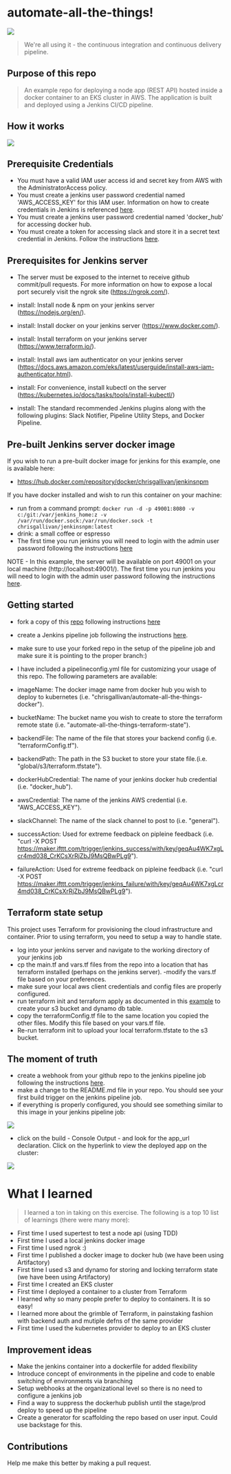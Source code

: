 
# automate-all-the-things!
![](/images/yoda.jfif)

> We're all using it - the continuous integration and continuous delivery pipeline. 

## Purpose of this repo

> An example repo for deploying a node app (REST API) hosted inside a docker container to an EKS cluster in AWS. The application is built and deployed using a Jenkins CI/CD pipeline.

## How it works

![](/images/Automate-all-the-things.png)

## Prerequisite Credentials

- You must have a valid IAM user access id and secret key from AWS with the AdministratorAccess policy.
- You must create a jenkins user password credential named 'AWS_ACCESS_KEY' for this IAM user. Information on how to create credentials in Jenkins is referenced [here](https://www.jenkins.io/doc/book/using/using-credentials/).
- You must create a jenkins user password credential named 'docker_hub' for accessing docker hub.
- You must create a token for accessing slack and store it in a secret text credential in Jenkins. Follow the instructions [here](https://plugins.jenkins.io/slack/).

## Prerequisites for Jenkins server

- The server must be exposed to the internet to receive github commit/pull requests. For more information on how to expose a local port securely visit the ngrok site (https://ngrok.com/).

- install: Install node & npm on your jenkins server (https://nodejs.org/en/).
- install: Install docker on your jenkins server (https://www.docker.com/).
- install: Install terraform  on your jenkins server (https://www.terraform.io/).
- install: Install aws iam authenticator on your jenkins server (https://docs.aws.amazon.com/eks/latest/userguide/install-aws-iam-authenticator.html).
- install: For convenience, install kubectl on the server (https://kubernetes.io/docs/tasks/tools/install-kubectl/)
- install: The standard recommended Jenkins plugins along with the following plugins: Slack Notifier, Pipeline Utility Steps, and Docker Pipeline.

## Pre-built Jenkins server docker image

If you wish to run a pre-built docker image for jenkins for this example, one is available here:

- https://hub.docker.com/repository/docker/chrisgallivan/jenkinsnpm

If you have docker installed and wish to run this container on your machine:

- run from a command prompt: `docker run -d -p 49001:8080 -v c:/git:/var/jenkins_home:z -v /var/run/docker.sock:/var/run/docker.sock -t chrisgallivan/jenkinsnpm:latest`
- drink: a small coffee or espresso
- The first time you run jenkins you will need to login with the admin user password following the instructions [here](https://www.jenkins.io/doc/book/installing/linux/#setup)

NOTE - In this example, the server will be available on port 49001 on your local machine (http://localhost:49001/).
The first time you run jenkins you will need to login with the admin user password following the instructions [here](https://www.jenkins.io/doc/book/installing/linux/#setup-wizard).

## Getting started

- fork a copy of this [repo](https://github.com/chrisgallivan/automate-all-the-things) following instructions [here](https://docs.github.com/en/free-pro-team@latest/github/getting-started-with-github/fork-a-repo)
- create a Jenkins pipeline job following the instructions [here](https://www.jenkins.io/doc/book/pipeline/getting-started/#defining-a-pipeline-in-scm).
- make sure to use your forked repo in the setup of the pipeline job and make sure it is pointing to the proper branch:)
- I have included a pipelineconfig.yml file for customizing your usage of this repo. The following parameters are available: 

- imageName: The docker image name from docker hub you wish to deploy to kubernetes (i.e. "chrisgallivan/automate-all-the-things-docker").
- bucketName: The bucket name you wish to create to store the terraform remote state (i.e. "automate-all-the-things-terraform-state").
- backendFile: The name of the file that stores your backend config (i.e. "terraformConfig.tf").
- backendPath:  The path in the S3 bucket to store your state file.(i.e. "global/s3/terraform.tfstate").
- dockerHubCredential: The name of your jenkins docker hub credential (i.e. "docker_hub").
- awsCredential: The name of the jenkins AWS credential (i.e. "AWS_ACCESS_KEY").
- slackChannel: The name of the slack channel to post to (i.e. "general").
- successAction: Used for extreme feedback on pipleine feedback (i.e. "curl -X POST https://maker.ifttt.com/trigger/jenkins_success/with/key/geqAu4WK7xgLcr4md038_CrKCsXrRjZbJ9MsQBwPLg9").
- failureAction: Used for extreme feedback on pipleine feedback (i.e. "curl -X POST https://maker.ifttt.com/trigger/jenkins_failure/with/key/geqAu4WK7xgLcr4md038_CrKCsXrRjZbJ9MsQBwPLg9").

## Terraform state setup

This project uses Terraform for provisioning the cloud infrastructure and container. Prior to using terraform, you need to setup a way to handle state. 
- log into your jenkins server and navigate to the working directory of your jenkins job
- cp the main.tf and vars.tf files from the repo into a location that has terraform installed (perhaps on the jenkins server). 
-modify the vars.tf file based on your preferences.
- make sure your local aws client credentials and config files are properly configured.
- run terraform init and terraform apply as documented in this [example](https://blog.gruntwork.io/how-to-manage-terraform-state-28f5697e68fa) to create your s3 bucket and dynamo db table. 
- copy the terraformConfig.tf file to the same location you copied the other files. Modify this file based on your vars.tf file.
- Re-run terraform init to upload your local terraform.tfstate to the s3 bucket.

## The moment of truth

- create a webhook from your github repo to the jenkins pipeline job following the instructions [here](https://dzone.com/articles/adding-a-github-webhook-in-your-jenkins-pipeline).
- make a change to the README.md file in your repo. You should see your first build trigger on the jenkins pipeline job.
- if everything is properly configured, you should see something similar to this image in your jenkins pipeline job:

![](./images/success.png)

- click on the build - Console Output  - and look for the app_url declaration. Click on the hyperlink to view the deployed app on the cluster:

![](./images/app_url.png)

# What I learned

> I learned a ton in taking on this exercise. The following is a top 10 list of learnings (there were many more):

- First time I used supertest to test a node api (using TDD)
- First time I used a local jenkins docker image
- First time I used ngrok :)
- First time I published a docker image to docker hub (we have been using Artifactory)
- First time I used s3 and dynamo for storing and locking terraform state (we have been using Artifactory)
- First time I created an EKS cluster
- First time I deployed a container to a cluster from Terraform
- I learned why so many people prefer to deploy to containers. It is so easy!
- I learned more about the grimble of Terraform, in painstaking fashion with backend auth and mutiple defns of the same provider
- First time I used the kubernetes provider to deploy to an EKS cluster


## Improvement ideas

- Make the jenkins container into a dockerfile for added flexibility
- Introduce concept of environments in the pipeline and code to enable switching of environments via branching
- Setup webhooks at the organizational level so there is no need to configure a jenkins job
- Find a way to suppress the dockerhub publish until the stage/prod deploy to speed up the pipeline
- Create a generator for scaffolding the repo based on user input. Could use backstage for this.


## Contributions
Help me make this better by making a pull request.
